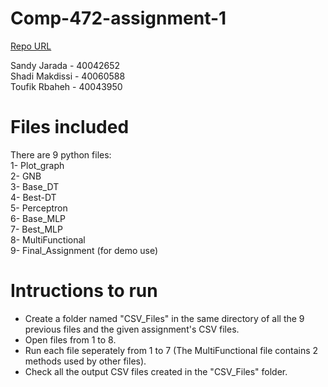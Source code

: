 # Comp-472-assignment-1
[Repo URL](https://github.com/sandy-ja/Comp-472-assignment-1)


Sandy Jarada - 40042652 <br>
Shadi Makdissi - 40060588 <br>
Toufik Rbaheh - 40043950


# Files included

There are 9 python files:  <br>
1- Plot_graph <br>
2- GNB <br>
3- Base_DT <br>
4- Best-DT <br>
5- Perceptron  <br>
6- Base_MLP <br>
7- Best_MLP <br>
8- MultiFunctional <br>
9- Final_Assignment (for demo use)


# Intructions to run 

- Create a folder named "CSV_Files" in the same directory of all the 9 previous files and the given assignment's CSV files.
- Open files from 1 to 8. 
- Run each file seperately from 1 to 7 (The MultiFunctional file contains 2 methods used by other files). 
- Check all the output CSV files created in the "CSV_Files" folder.
